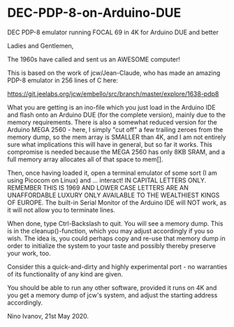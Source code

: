 # DEC-PDP-8-on-Arduino-DUE
DEC PDP-8 emulator running FOCAL 69 in 4K for Arduino DUE and better

Ladies and Gentlemen,

The 1960s have called and sent us an AWESOME computer!

This is based on the work of jcw/Jean-Claude, who has made an amazing PDP-8 emulator in 256 lines of C here:

https://git.jeelabs.org/jcw/embello/src/branch/master/explore/1638-pdp8

What you are getting is an ino-file which you just load in the Arduino IDE and flash onto an Arduino DUE (for the complete version), mainly due to the memory requirements. There is also a somewhat reduced version for the Arduino MEGA 2560 - here, I simply "cut off" a few trailing zeroes from the memory dump, so the mem array is SMALLER than 4K, and I am not entirely sure what implications this will have in general, but so far it works. This compromise is needed because the MEGA 2560 has only 8KB SRAM, and a full memory array allocates all of that space to mem[].

Then, once having loaded it, open a terminal emulator of some sort (I am using Picocom on Linux) and ... interact! IN CAPITAL LETTERS ONLY. REMEMBER THIS IS 1969 AND LOWER CASE LETTERS ARE AN UNAFFORDABLE LUXURY ONLY AVAILABLE TO THE WEALTHIEST KINGS OF EUROPE. The built-in Serial Monitor of the Arduino IDE will NOT work, as it will not allow you to terminate lines.

When done, type Ctrl-Backslash to quit. You will see a memory dump. This is in the cleanup()-function, which you may adjust accordingly if you so wish. The idea is, you could perhaps copy and re-use that memory dump in order to initialize the system to your taste and possibly thereby preserve your work, too.

Consider this a quick-and-dirty and highly experimental port - no warranties of its functionality of any kind are given.

You should be able to run any other software, provided it runs on 4K and you get a memory dump of jcw's system, and adjust the starting address accordingly.

Nino Ivanov, 21st May 2020.
